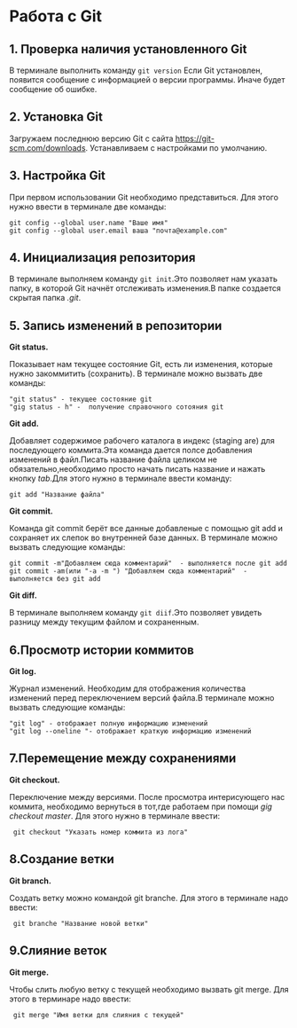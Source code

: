 # Работа с Git

## 1. Проверка наличия установленного Git
В терминале выполнить команду `git version`
Если Git установлен, появится сообщение с информацией о версии программы. Иначе будет сообщение об ошибке.

## 2. Установка Git
Загружаем последнюю версию Git с сайта 
https://git-scm.com/downloads.
Устанавливаем с настройками по умолчанию.

## 3. Настройка Git
При первом использовании Git необходимо представиться. Для этого нужно ввести в терминале две команды:
```
git config --global user.name "Ваше имя"
git config --global user.email ваша "почта@example.com"
```
## 4. Инициализация репозитория
В терминале выполняем команду `git init`.Это позволяет нам указать папку, в которой Git начнёт отслеживать изменения.В папке создается скрытая папка *.git*.
## 5. Запись изменений в репозитории
**Git status.**

Показывает нам текущее состояние Git, есть ли изменения, которые нужно закоммитить (сохранить).
В терминале можно вызвать две команды:
```
"git status" - текущее состояние git
"gig status - h" -  получение справочного сотояния git
```
**Git add.**

Добавляет содержимое рабочего каталога в индекс (staging are) для последующего коммита.Эта команда дается полсе добавления изменений в файл.Писать название файла целиком не обязательно,необходимо просто начать писать название и нажать кнопку *tab*.Для этого нужно в терминале ввести команду:
 ```
 git add "Название файла"
```
**Git commit.**

Команда git commit берёт все данные добавленые с помощью git add и сохраняет их слепок во внутренней базе данных. В терминале можно вызвать следующие команды:
```
git commit -m"Добавляем сюда комментарий"  - выполняется после git add    
git commit -am(или "-a -m ") "Добавляем сюда комментарий"  - выполняется без git add
```
**Git diff.**

В терминале выполняем команду `git diif`.Это позволяет увидеть разницу между текущим файлом и сохраненным.

## 6.Просмотр истории коммитов
**Git log.**

Журнал изменений. Необходим для отображения количества изменений перед переключением версий файла.В терминале можно вызвать следующие команды:
```
"git log" - отображает полную информацию изменений
"git log --oneline "- отображает краткую информацию изменений 
```

## 7.Перемещение между сохранениями 
**Git checkout.**

Переключение между версиями. После просмотра интерисующего нас коммита, необходимо вернуться в тот,где работаем при помощи *gig checkout master*. Для этого нужно в терминале ввести:
```
 git checkout "Указать номер коммита из лога"
```
## 8.Создание ветки
**Git branch.**

Создать ветку можно командой git branche. Для этого в терминале надо ввести: 
```
 git branche "Название новой ветки"
```
## 9.Слияние веток
**Git merge.**

Чтобы слить любую ветку с текущей необходимо вызвать git merge. Для этого в терминаре надо ввести:
```
 git merge "Имя ветки для слияния с текущей"
```
